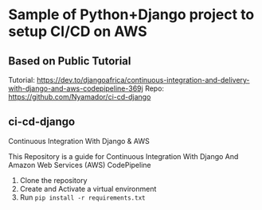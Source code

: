 # Sample of Python+Django project to setup CI/CD on AWS

## Based on Public Tutorial

Tutorial: https://dev.to/djangoafrica/continuous-integration-and-delivery-with-django-and-aws-codepipeline-369j
Repo: https://github.com/Nyamador/ci-cd-django

## ci-cd-django
Continuous Integration With Django &amp; AWS

This Repository is a guide for Continuous Integration With Django And Amazon Web Services (AWS) CodePipeline 

1. Clone the repository
2. Create and Activate a virtual environment
3. Run `pip install -r requirements.txt`
